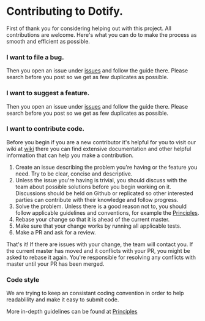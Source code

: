 # Contributing to Dotify.

First of thank you for considering helping out with this project. All contributions are welcome. Here's what you can do to make the process as smooth and efficient as possible.

### I want to file a bug.

Then you open an issue under [issues](https://github.com/brailleapps/dotify.translator.impl/issues) and follow the 
guide there. Please search before you post so we get as few duplicates as possible.

### I want to suggest a feature.

Then you open an issue under [issues](https://github.com/brailleapps/dotify.translator.impl/issues) and follow the 
guide there. Please search before you post so we get as few duplicates as possible.

### I want to contribute code. 

Before you begin if you are a new contributor it's helpful for you to visit our wiki at [wiki](https://github.com/brailleapps/wiki/wiki) there you can find extensive documentation and other helpful information that can help you make a contribution.

1. Create an issue describing the problem you're having or the feature you need. Try to be clear, concise and descriptive.
1. Unless the issue you're having is trivial, you should discuss with the team about possible solutions before you begin working on it. Discussions should be held on Github or replicated so other interested parties can contribute with their knowledge and follow progress.
1. Solve the problem. Unless there is a good reason not to, you should follow applicable guidelines and conventions, for example the [Principles](https://github.com/brailleapps/wiki/wiki/Principles).
1. Rebase your change so that it is ahead of the current master.
1. Make sure that your change works by running all applicable tests.
1. Make a PR and ask for a review.

That's it! If there are issues with your change, the team will contact you. If the current master has moved and it conflicts with your PR, you might be asked to rebase it again. You're responsible for resolving any conflicts with master until your PR has been merged.

### Code style

We are trying to keep an consistant coding convention in order to help readablility and make it easy to submit code.

More in-depth guidelines can be found at [Principles](https://github.com/brailleapps/wiki/wiki/Principles)
